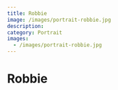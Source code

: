 ```yaml
---
title: Robbie
image: /images/portrait-robbie.jpg
description:
category: Portrait
images:
  - /images/portrait-robbie.jpg
---
```


# Robbie
